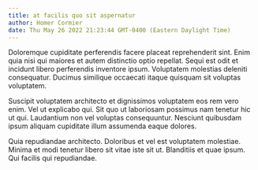 ```yaml
---
title: at facilis quo sit aspernatur
author: Homer Cormier
date: Thu May 26 2022 21:23:44 GMT-0400 (Eastern Daylight Time)
---
```

Doloremque cupiditate perferendis facere placeat reprehenderit sint. Enim quia nisi qui maiores et autem distinctio optio repellat. Sequi est odit et incidunt libero perferendis inventore ipsum. Voluptatem molestias deleniti consequatur. Ducimus similique occaecati itaque quisquam sit voluptas voluptatem.

 Suscipit voluptatem architecto et dignissimos voluptatem eos rem vero enim. Vel ut explicabo qui. Sit quo ut laboriosam possimus nam tenetur hic ut qui. Laudantium non vel voluptas consequuntur. Nesciunt quibusdam ipsum aliquam cupiditate illum assumenda eaque dolores.

 Quia repudiandae architecto. Doloribus et vel est voluptatem molestiae. Minima et modi tenetur libero sit vitae iste sit ut. Blanditiis et quae ipsum. Qui facilis qui repudiandae.
